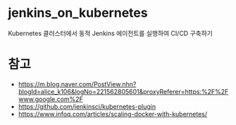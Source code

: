 # jenkins_on_kubernetes
Kubernetes 클러스터에서 동적 Jenkins 에이전트를 실행하여 CI/CD 구축하기


# 참고
* https://m.blog.naver.com/PostView.nhn?blogId=alice_k106&logNo=221562805601&proxyReferer=https:%2F%2Fwww.google.com%2F
* https://github.com/jenkinsci/kubernetes-plugin
* https://www.infoq.com/articles/scaling-docker-with-kubernetes/